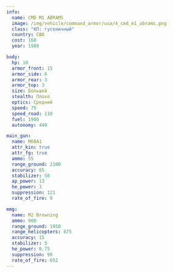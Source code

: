 ```yaml
---
info:
  name: CMD M1 ABRAMS
  image: /img/vehicle/command_armor/usa/4_cmd_m1_abrams.png
  class: "КП: гусеничный"
  country: США
  cost: 160
  year: 1980

body:
  hp: 10
  armor_front: 15
  armor_side: 6
  armor_rear: 3
  armor_top: 3
  size: Большой
  stealth: Плохо
  optics: Средний
  speed: 75
  speed_road: 110
  fuel: 1900
  autonomy: 440

main_gun:
  name: M68A1
  attr_kin: true
  attr_fg: true
  ammo: 55
  range_ground: 2100
  accuracy: 65
  stabilizer: 50
  ap_power: 13
  he_power: 3
  suppression: 121
  rate_of_fire: 9

mmg:
  name: M2 Browning
  ammo: 900
  range_ground: 1050
  range_helicopters: 875
  accuracy: 15
  stabilizer: 5
  he_power: 0.75
  suppression: 90
  rate_of_fire: 652
---
```

